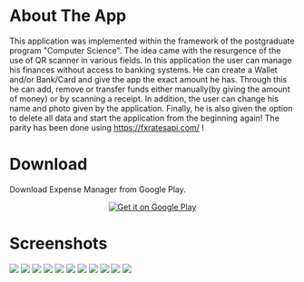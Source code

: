 # About The App

This application was implemented within the framework of the postgraduate program "Computer Science". The idea came with the resurgence of the use of QR scanner in various fields. 
In this application the user can manage his finances without access to banking systems. He can create a Wallet and/or Bank/Card and give the app the exact amount he has. Through this he can add, remove or transfer funds either manually(by giving the amount of money) or by scanning a receipt. In addition, the user can change his name and photo given by the application. Finally, he is also given the option to delete all data and start the application from the beginning again!
The parity has been done using https://fxratesapi.com/ !

# Download

Download Expense Manager from Google Play.
<div align="center">
<a href=''><img alt='Get it on Google Play' src='https://play.google.com/intl/en_us/badges/static/images/badges/en_badge_web_generic.png'/></a>
</div>

# Screenshots

![](./screanshots/1.jpg)
![](./screanshots/2.jpg)
![](./screanshots/3.jpg)
![](./screanshots/4.jpg)
![](./screanshots/5.jpg)
![](./screanshots/6.jpg)
![](./screanshots/7.jpg)
![](./screanshots/8.jpg)
![](./screanshots/9.jpg)
![](./screanshots/10.jpg)
![](./screanshots/11.jpg)

